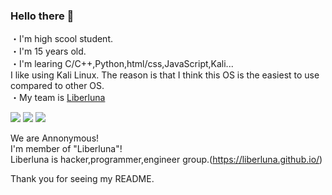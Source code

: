 ### Hello there 👋

・I'm high scool student.  
・I'm 15 years old.  
・I'm learing C/C++,Python,html/css,JavaScript,Kali...  
  I like using Kali Linux. The reason is that I think this OS is the easiest to use compared to other OS.  
・My team is <a href="https://github.com/Liberluna/">Liberluna</a>

  
![](http://github-profile-summary-cards.vercel.app/api/cards/profile-details?username=Pochi-Liberluna&theme=2077)
![](http://github-profile-summary-cards.vercel.app/api/cards/stats?username=Pochi-Liberluna&theme=2077)
![](http://github-profile-summary-cards.vercel.app/api/cards/productive-time?username=Pochi-Liberluna&theme=2077&utcOffset=8)


We are Annonymous!  
I'm member of "Liberluna"!  
Liberluna is hacker,programmer,engineer group.(https://liberluna.github.io/)  

Thank you for seeing my README.
